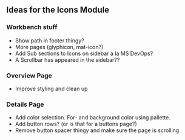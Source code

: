 
## Ideas for the Icons Module

### Workbench stuff
 * Show path in footer thingy?
 * More pages (glyphicon, mat-icon?)
 * Add Sub sections to Icons on sidebar a la MS DevOps? 
 * A Scrollbar has appeared in the sidebar??

### Overview Page
* Improve styling and clean up
 
### Details Page
* Add color selection. For- and background color using pallette.
* Add button rows? (or is that for a buttons page?)
* Remove button spacer thingy and make sure the page is scrolling


